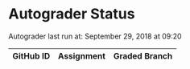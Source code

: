 # Autograder Status
Autograder last run at: September 29, 2018 at 09:20

| GitHub ID | Assignment | Graded Branch |
|-----------|------------|---------------|
